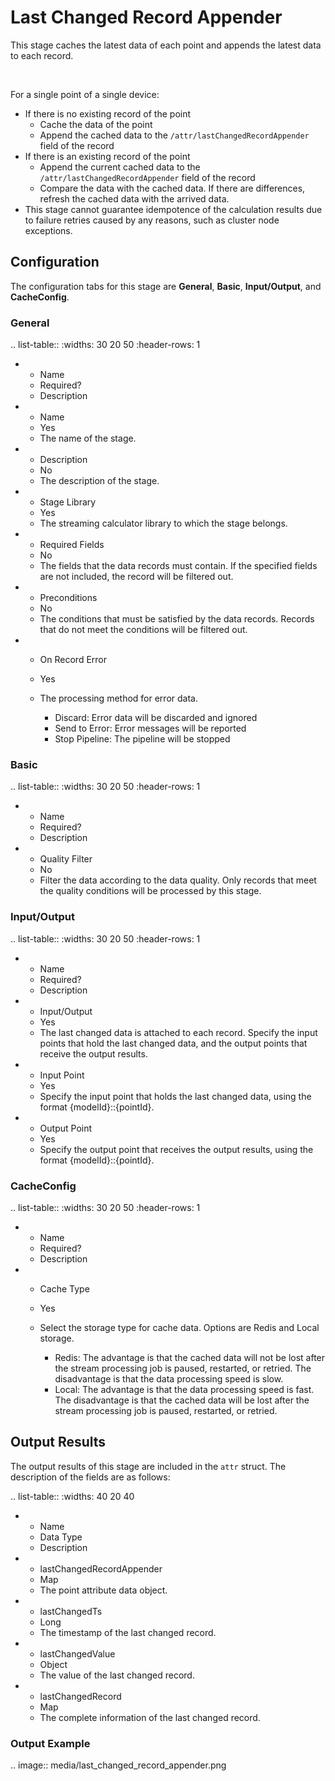 # Last Changed Record Appender

This stage caches the latest data of each point and appends the latest data to each record.

<br />

For a single point of a single device:

- If there is no existing record of the point
    + Cache the data of the point
    + Append the cached data to the `/attr/lastChangedRecordAppender` field of the record
- If there is an existing record of the point
    + Append the current cached data to the `/attr/lastChangedRecordAppender` field of the record
    + Compare the data with the cached data. If there are differences, refresh the cached data with the arrived data.
- This stage cannot guarantee idempotence of the calculation results due to failure retries caused by any reasons, such as cluster node exceptions.

## Configuration

The configuration tabs for this stage are **General**, **Basic**, **Input/Output**, and **CacheConfig**.

### General

.. list-table::
   :widths: 30 20 50
   :header-rows: 1

   * - Name
     - Required?
     - Description
   * - Name
     - Yes
     - The name of the stage.
   * - Description
     - No
     - The description of the stage.
   * - Stage Library
     - Yes
     - The streaming calculator library to which the stage belongs.
   * - Required Fields
     - No
     - The fields that the data records must contain. If the specified fields are not included, the record will be filtered out.
   * - Preconditions
     - No
     - The conditions that must be satisfied by the data records. Records that do not meet the conditions will be filtered out.
   * - On Record Error
     - Yes
     - The processing method for error data.

       + Discard: Error data will be discarded and ignored
       + Send to Error: Error messages will be reported
       + Stop Pipeline: The pipeline will be stopped

### Basic

.. list-table::
   :widths: 30 20 50
   :header-rows: 1

   * - Name
     - Required?
     - Description
   * - Quality Filter
     - No
     - Filter the data according to the data quality. Only records that meet the quality conditions will be processed by this stage.


### Input/Output

.. list-table::
   :widths: 30 20 50
   :header-rows: 1

   * - Name
     - Required?
     - Description
   * - Input/Output
     - Yes
     - The last changed data is attached to each record. Specify the input points that hold the last changed data, and the output points that receive the output results.
   * - Input Point
     - Yes
     - Specify the input point that holds the last changed data, using the format {modelId}::{pointId}.
   * - Output Point
     - Yes
     - Specify the output point that receives the output results, using the format {modelId}::{pointId}.

### CacheConfig

.. list-table::
   :widths: 30 20 50
   :header-rows: 1

   * - Name
     - Required?
     - Description
   * - Cache Type
     - Yes
     - Select the storage type for cache data. Options are Redis and Local storage.

       + Redis: The advantage is that the cached data will not be lost after the stream processing job is paused, restarted, or retried. The disadvantage is that the data processing speed is slow.
       + Local: The advantage is that the data processing speed is fast. The disadvantage is that the cached data will be lost after the stream processing job is paused, restarted, or retried.

## Output Results

The output results of this stage are included in the `attr` struct. The description of the fields are as follows:

.. list-table::
   :widths: 40 20 40

   * - Name
     - Data Type
     - Description
   * - lastChangedRecordAppender
     - Map
     - The point attribute data object.
   * - lastChangedTs
     - Long
     - The timestamp of the last changed record.
   * - lastChangedValue
     - Object
     - The value of the last changed record.
   * - lastChangedRecord
     - Map
     - The complete information of the last changed record.


### Output Example

.. image:: media/last_changed_record_appender.png

<!--end-->
